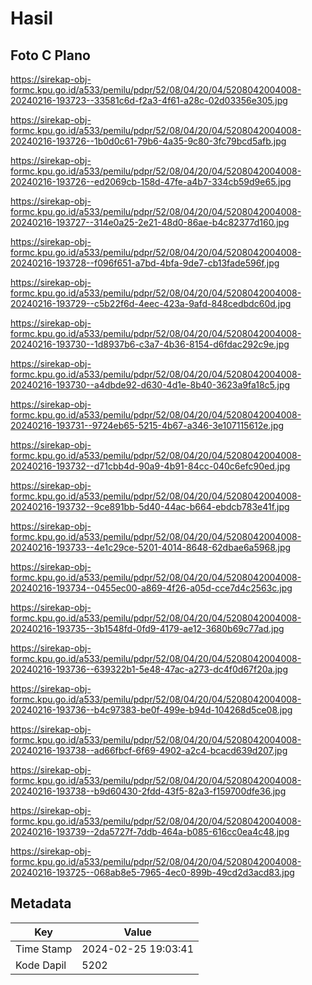 # Hasil

## Foto C Plano

https://sirekap-obj-formc.kpu.go.id/a533/pemilu/pdpr/52/08/04/20/04/5208042004008-20240216-193723--33581c6d-f2a3-4f61-a28c-02d03356e305.jpg

https://sirekap-obj-formc.kpu.go.id/a533/pemilu/pdpr/52/08/04/20/04/5208042004008-20240216-193726--1b0d0c61-79b6-4a35-9c80-3fc79bcd5afb.jpg

https://sirekap-obj-formc.kpu.go.id/a533/pemilu/pdpr/52/08/04/20/04/5208042004008-20240216-193726--ed2069cb-158d-47fe-a4b7-334cb59d9e65.jpg

https://sirekap-obj-formc.kpu.go.id/a533/pemilu/pdpr/52/08/04/20/04/5208042004008-20240216-193727--314e0a25-2e21-48d0-86ae-b4c82377d160.jpg

https://sirekap-obj-formc.kpu.go.id/a533/pemilu/pdpr/52/08/04/20/04/5208042004008-20240216-193728--f096f651-a7bd-4bfa-9de7-cb13fade596f.jpg

https://sirekap-obj-formc.kpu.go.id/a533/pemilu/pdpr/52/08/04/20/04/5208042004008-20240216-193729--c5b22f6d-4eec-423a-9afd-848cedbdc60d.jpg

https://sirekap-obj-formc.kpu.go.id/a533/pemilu/pdpr/52/08/04/20/04/5208042004008-20240216-193730--1d8937b6-c3a7-4b36-8154-d6fdac292c9e.jpg

https://sirekap-obj-formc.kpu.go.id/a533/pemilu/pdpr/52/08/04/20/04/5208042004008-20240216-193730--a4dbde92-d630-4d1e-8b40-3623a9fa18c5.jpg

https://sirekap-obj-formc.kpu.go.id/a533/pemilu/pdpr/52/08/04/20/04/5208042004008-20240216-193731--9724eb65-5215-4b67-a346-3e107115612e.jpg

https://sirekap-obj-formc.kpu.go.id/a533/pemilu/pdpr/52/08/04/20/04/5208042004008-20240216-193732--d71cbb4d-90a9-4b91-84cc-040c6efc90ed.jpg

https://sirekap-obj-formc.kpu.go.id/a533/pemilu/pdpr/52/08/04/20/04/5208042004008-20240216-193732--9ce891bb-5d40-44ac-b664-ebdcb783e41f.jpg

https://sirekap-obj-formc.kpu.go.id/a533/pemilu/pdpr/52/08/04/20/04/5208042004008-20240216-193733--4e1c29ce-5201-4014-8648-62dbae6a5968.jpg

https://sirekap-obj-formc.kpu.go.id/a533/pemilu/pdpr/52/08/04/20/04/5208042004008-20240216-193734--0455ec00-a869-4f26-a05d-cce7d4c2563c.jpg

https://sirekap-obj-formc.kpu.go.id/a533/pemilu/pdpr/52/08/04/20/04/5208042004008-20240216-193735--3b1548fd-0fd9-4179-ae12-3680b69c77ad.jpg

https://sirekap-obj-formc.kpu.go.id/a533/pemilu/pdpr/52/08/04/20/04/5208042004008-20240216-193736--639322b1-5e48-47ac-a273-dc4f0d67f20a.jpg

https://sirekap-obj-formc.kpu.go.id/a533/pemilu/pdpr/52/08/04/20/04/5208042004008-20240216-193736--b4c97383-be0f-499e-b94d-104268d5ce08.jpg

https://sirekap-obj-formc.kpu.go.id/a533/pemilu/pdpr/52/08/04/20/04/5208042004008-20240216-193738--ad66fbcf-6f69-4902-a2c4-bcacd639d207.jpg

https://sirekap-obj-formc.kpu.go.id/a533/pemilu/pdpr/52/08/04/20/04/5208042004008-20240216-193738--b9d60430-2fdd-43f5-82a3-f159700dfe36.jpg

https://sirekap-obj-formc.kpu.go.id/a533/pemilu/pdpr/52/08/04/20/04/5208042004008-20240216-193739--2da5727f-7ddb-464a-b085-616cc0ea4c48.jpg

https://sirekap-obj-formc.kpu.go.id/a533/pemilu/pdpr/52/08/04/20/04/5208042004008-20240216-193725--068ab8e5-7965-4ec0-899b-49cd2d3acd83.jpg


## Metadata

| Key        | Value               |
| ---------- | ------------------- |
| Time Stamp | 2024-02-25 19:03:41 |
| Kode Dapil | 5202                |



